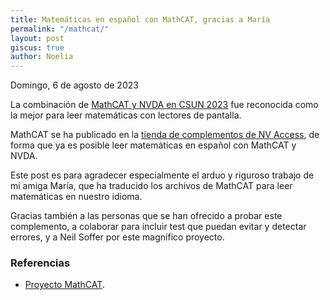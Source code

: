 ```yaml
---
title: Matemáticas en español con MathCAT, gracias a María
permalink: "/mathcat/"
layout: post
giscus: true
author: Noelia
---
```


<footer>Domingo, 6 de agosto de 2023</footer>

La combinación de [MathCAT y NVDA en CSUN 2023](https://www.nvaccess.org/post/in-process-19th-may-2023) fue reconocida como la mejor para leer matemáticas con lectores de pantalla.

MathCAT se ha publicado en la [tienda de complementos de NV Access](https://github.com/nvaccess/addon-datastore), de forma que ya es posible leer matemáticas en español con MathCAT y NVDA.

Este post es para agradecer especialmente el arduo y riguroso trabajo de mi amiga María, que ha traducido los archivos de MathCAT para leer matemáticas en nuestro idioma.

Gracias también a las personas que se han ofrecido a probar este complemento, a colaborar para incluir test que puedan evitar y detectar errores, y a Neil Soffer por este magnífico proyecto.

### Referencias ###

- [Proyecto MathCAT](https://github.com/nsoiffer/mathCat).


